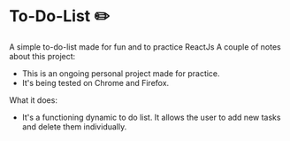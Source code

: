 # To-Do-List ✏️
A simple to-do-list made for fun and to practice ReactJs
A couple of notes about this project:
- This is an ongoing personal project made for practice.
- It's being tested on Chrome and Firefox.

What it does:
- It's a functioning dynamic to do list. It allows the user to add new tasks and delete them individually.


